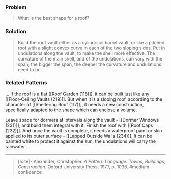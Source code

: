 ### Problem
>What is the best shape for a roof?

### Solution
>Build the roof vault either as a cylindrical barrel vault, or like a pitched roof with a slight convex curve in each of the two sloping sides. Put in undulations along the vault, to make the shell more effective. The curvature of the main shell, and of the undulations, can vary with the span; the bigger the span, the deeper the curvature and undulations need to be.

### Related Patterns
... if the roof is a flat [[Roof Garden (118)]], it can be built just like any [[Floor-Ceiling Vaults (219)]]. But when it is a sloping roof, according to the character of [[Sheltering Roof (117)]], it needs a new construction, specifically adapted to the shape which can enclose a volume.

Leave space for dormers at intervals along the vault - [[Dormer Windows (231)]], and build them integral with it. Finish the roof with [[Roof Caps (232)]]. And once the vault is complete, it needs a waterproof paint or skin applied to its outer surface - [[Lapped Outside Walls (234)]]. It can be painted white to protect it against the sun; the undulations will carry the rainwater ...

---
> [!cite]- Alexander, Christopher. _A Pattern Language: Towns, Buildings, Construction_. Oxford University Press, 1977, p. 1036.
> #medium-confidence 